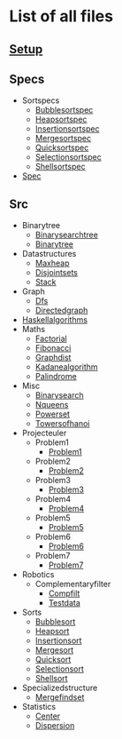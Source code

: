 # List of all files

## [Setup](https://github.com/TheAlgorithms/Haskell/blob/master//Setup.hs)

## Specs
  * Sortspecs
    * [Bubblesortspec](https://github.com/TheAlgorithms/Haskell/blob/master/specs/SortSpecs/BubbleSortSpec.hs)
    * [Heapsortspec](https://github.com/TheAlgorithms/Haskell/blob/master/specs/SortSpecs/HeapSortSpec.hs)
    * [Insertionsortspec](https://github.com/TheAlgorithms/Haskell/blob/master/specs/SortSpecs/InsertionSortSpec.hs)
    * [Mergesortspec](https://github.com/TheAlgorithms/Haskell/blob/master/specs/SortSpecs/MergeSortSpec.hs)
    * [Quicksortspec](https://github.com/TheAlgorithms/Haskell/blob/master/specs/SortSpecs/QuickSortSpec.hs)
    * [Selectionsortspec](https://github.com/TheAlgorithms/Haskell/blob/master/specs/SortSpecs/SelectionSortSpec.hs)
    * [Shellsortspec](https://github.com/TheAlgorithms/Haskell/blob/master/specs/SortSpecs/ShellSortSpec.hs)
  * [Spec](https://github.com/TheAlgorithms/Haskell/blob/master/specs/Spec.hs)

## Src
  * Binarytree
    * [Binarysearchtree](https://github.com/TheAlgorithms/Haskell/blob/master/src/BinaryTree/BinarySearchTree.hs)
    * [Binarytree](https://github.com/TheAlgorithms/Haskell/blob/master/src/BinaryTree/BinaryTree.hs)
  * Datastructures
    * [Maxheap](https://github.com/TheAlgorithms/Haskell/blob/master/src/DataStructures/MaxHeap.hs)
    * [Disjointsets](https://github.com/TheAlgorithms/Haskell/blob/master/src/DataStructures/DisjointSets.hs)
    * [Stack](https://github.com/TheAlgorithms/Haskell/blob/master/src/DataStructures/Stack.hs)
  * Graph
    * [Dfs](https://github.com/TheAlgorithms/Haskell/blob/master/src/Graph/Dfs.hs)
    * [Directedgraph](https://github.com/TheAlgorithms/Haskell/blob/master/src/Graph/DirectedGraph.hs)
  * [Haskellalgorithms](https://github.com/TheAlgorithms/Haskell/blob/master/src/HaskellAlgorithms.hs)
  * Maths
    * [Factorial](https://github.com/TheAlgorithms/Haskell/blob/master/src/Maths/Factorial.hs)
    * [Fibonacci](https://github.com/TheAlgorithms/Haskell/blob/master/src/Maths/Fibonacci.hs)
    * [Graphdist](https://github.com/TheAlgorithms/Haskell/blob/master/src/Maths/GraphDist.hs)
    * [Kadanealgorithm](https://github.com/TheAlgorithms/Haskell/blob/master/src/Maths/KadaneAlgorithm.hs)
    * [Palindrome](https://github.com/TheAlgorithms/Haskell/blob/master/src/Maths/Palindrome.hs)
  * Misc
    * [Binarysearch](https://github.com/TheAlgorithms/Haskell/blob/master/src/Misc/BinarySearch.hs)
    * [Nqueens](https://github.com/TheAlgorithms/Haskell/blob/master/src/Misc/NQueens.hs)
    * [Powerset](https://github.com/TheAlgorithms/Haskell/blob/master/src/Misc/Powerset.hs)
    * [Towersofhanoi](https://github.com/TheAlgorithms/Haskell/blob/master/src/Misc/TowersOfHanoi.hs)
  * Projecteuler
    * Problem1
      * [Problem1](https://github.com/TheAlgorithms/Haskell/blob/master/src/ProjectEuler/Problem1/Problem1.hs)
    * Problem2
      * [Problem2](https://github.com/TheAlgorithms/Haskell/blob/master/src/ProjectEuler/Problem2/Problem2.hs)
    * Problem3
      * [Problem3](https://github.com/TheAlgorithms/Haskell/blob/master/src/ProjectEuler/Problem3/Problem3.hs)
    * Problem4
      * [Problem4](https://github.com/TheAlgorithms/Haskell/blob/master/src/ProjectEuler/Problem4/Problem4.hs)
    * Problem5
      * [Problem5](https://github.com/TheAlgorithms/Haskell/blob/master/src/ProjectEuler/Problem5/Problem5.hs)
    * Problem6
      * [Problem6](https://github.com/TheAlgorithms/Haskell/blob/master/src/ProjectEuler/Problem6/Problem6.hs)
    * Problem7
      * [Problem7](https://github.com/TheAlgorithms/Haskell/blob/master/src/ProjectEuler/Problem7/Problem7.hs)
  * Robotics
    * Complementaryfilter
      * [Compfilt](https://github.com/TheAlgorithms/Haskell/blob/master/src/Robotics/ComplementaryFilter/CompFilt.hs)
      * [Testdata](https://github.com/TheAlgorithms/Haskell/blob/master/src/Robotics/ComplementaryFilter/TestData.hs)
  * Sorts
    * [Bubblesort](https://github.com/TheAlgorithms/Haskell/blob/master/src/Sorts/BubbleSort.hs)
    * [Heapsort](https://github.com/TheAlgorithms/Haskell/blob/master/src/Sorts/HeapSort.hs)
    * [Insertionsort](https://github.com/TheAlgorithms/Haskell/blob/master/src/Sorts/InsertionSort.hs)
    * [Mergesort](https://github.com/TheAlgorithms/Haskell/blob/master/src/Sorts/MergeSort.hs)
    * [Quicksort](https://github.com/TheAlgorithms/Haskell/blob/master/src/Sorts/QuickSort.hs)
    * [Selectionsort](https://github.com/TheAlgorithms/Haskell/blob/master/src/Sorts/SelectionSort.hs)
    * [Shellsort](https://github.com/TheAlgorithms/Haskell/blob/master/src/Sorts/ShellSort.hs)
  * Specializedstructure
    * [Mergefindset](https://github.com/TheAlgorithms/Haskell/blob/master/src/SpecializedStructure/MergeFindSet.hs)
  * Statistics
    * [Center](https://github.com/TheAlgorithms/Haskell/blob/master/src/Statistics/Center.hs)
    * [Dispersion](https://github.com/TheAlgorithms/Haskell/blob/master/src/Statistics/Dispersion.hs)

